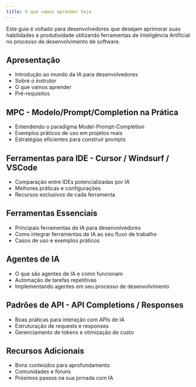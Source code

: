 ```yaml
---
title: O que vamos aprender hoje
---
```


Este guia é voltado para desenvolvedores que desejam aprimorar suas habilidades e produtividade utilizando ferramentas de Inteligência Artificial no processo de desenvolvimento de software.

## Apresentação

- Introdução ao mundo da IA para desenvolvedores
- Sobre o instrutor
- O que vamos aprender
- Pré-requisitos

## MPC - Modelo/Prompt/Completion na Prática

- Entendendo o paradigma Model-Prompt-Completion
- Exemplos práticos de uso em projetos reais
- Estratégias eficientes para construir prompts

## Ferramentas para IDE - Cursor / Windsurf / VSCode

- Comparação entre IDEs potencializadas por IA
- Melhores práticas e configurações
- Recursos exclusivos de cada ferramenta

## Ferramentas Essenciais

- Principais ferramentas de IA para desenvolvedores
- Como integrar ferramentas de IA ao seu fluxo de trabalho
- Casos de uso e exemplos práticos

## Agentes de IA

- O que são agentes de IA e como funcionam
- Automação de tarefas repetitivas
- Implementando agentes em seu processo de desenvolvimento

## Padrões de API - API Completions / Responses

- Boas práticas para interação com APIs de IA
- Estruturação de requests e responses
- Gerenciamento de tokens e otimização de custo

## Recursos Adicionais

- Bons conteúdos para aprofundamento
- Comunidades e fóruns
- Próximos passos na sua jornada com IA
